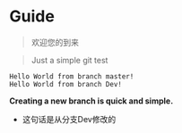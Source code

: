 # Guide
> 欢迎您的到来

> Just a simple git test

	Hello World from branch master!
	Hello World from branch Dev!

**Creating a new branch is quick and simple.**

* 这句话是从分支Dev修改的
